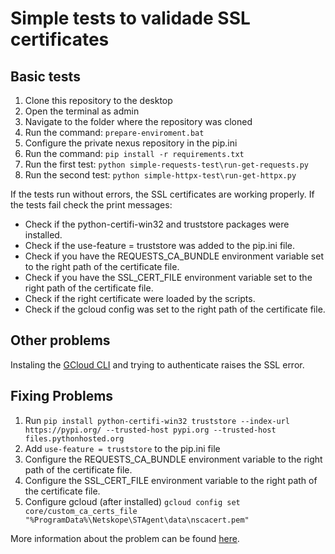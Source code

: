# Simple tests to validade SSL certificates

## Basic tests

1. Clone this repository to the desktop
2. Open the terminal as admin
3. Navigate to the folder where the repository was cloned
4. Run the command: `prepare-enviroment.bat`
5. Configure the private nexus repository in the pip.ini
6. Run the command: `pip install -r requirements.txt`
7. Run the first test: `python simple-requests-test\run-get-requests.py`
8. Run the second test: `python simple-httpx-test\run-get-httpx.py`

If the tests run without errors, the SSL certificates are working properly.
If the tests fail check the print messages:

- Check if the python-certifi-win32 and truststore packages were installed.
- Check if the use-feature = truststore was added to the pip.ini file.
- Check if you have the REQUESTS_CA_BUNDLE environment variable set to the right path of the certificate file.
- Check if you have the SSL_CERT_FILE environment variable set to the right path of the certificate file.
- Check if the right certificate were loaded by the scripts.
- Check if the gcloud config was set to the right path of the certificate file.

## Other problems

Instaling the [GCloud CLI](https://cloud.google.com/sdk/docs/install?hl=pt-br) and trying to authenticate raises the SSL
error.

## Fixing Problems

1. Run `pip install python-certifi-win32 truststore --index-url https://pypi.org/ --trusted-host pypi.org --trusted-host files.pythonhosted.org`
2. Add `use-feature = truststore` to the pip.ini file
3. Configure the REQUESTS_CA_BUNDLE environment variable to the right path of the certificate file.
4. Configure the SSL_CERT_FILE environment variable to the right path of the certificate file.
5. Configure gcloud (after
   installed) `gcloud config set core/custom_ca_certs_file "%ProgramData%\Netskope\STAgent\data\nscacert.pem"`

More information about the problem can be
found [here](https://docs.netskope.com/en/netskope-help/data-security/netskope-secure-web-gateway/configuring-cli-based-tools-and-development-frameworks-to-work-with-netskope-ssl-interception/#configuring-cli-based-tools-and-development-frameworks-to-work-with-netskope-ssl-interception).